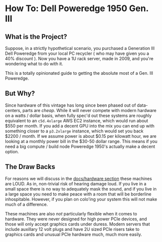 # How To: Dell Poweredge 1950 Gen. III

## What is the Project?

Suppose, in a strictly hypothetical scenario, you purchased a Generation III Dell Poweredge
from your local PC recycler ( who may have given you a 40% discount ). Now you have
a 1U rack server, made in 2009, and you're wondering what to do with it.

This is a totally opinionated guide to getting the absolute most of a Gen. III Poweredge.

## But Why?

Since hardware of this vintage has long since been phased out of data-centers,
parts are *cheap*. While it will never compete with modern hardware
on a watts / dollar basis, when fully spec'd out these systems are roughly equivalent to
an `c5d.4xlarge` AWS EC2 instance, which would run about \$550 per month. If you add
a decent GPU into the mix you can end up with something closer to a `p3.2xlarge`
instance, which would set you back \$2200 / month. If we assume power is about
$0.15 per kilowatt hour, we are looking at a monthly power bill in the \$30-50 dollar range.
This means if you need a big compute / build node Poweredge 1950's actually make
a decent option.

## The Draw Backs

For reasons we will discuss in the [docs/hardware section](hardware.md) these machines
are LOUD. As in, non-trivial risk of hearing damage loud. If you live in a small
space there is no way to adequately mask the sound, and if you live in a large
space you need to make peace with a room that will be borderline inhospitable.
However, if you plan on colo'ing your system this will not make much of a difference.

These machines are also *not* particularly flexible when it comes to hardware. They
were never designed for high power PCIe devices, and those will only accept graphics
cards under duress. Modern servers that include auxillary 12 volt plugs and have
2U sized PCIe risers take to graphics cards and unusual PCIe hardware much, much
more easily.
